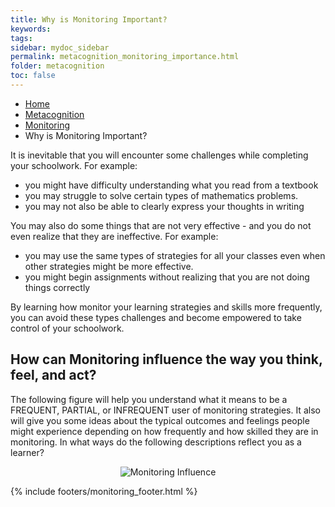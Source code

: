 ```yaml
---
title: Why is Monitoring Important?
keywords: 
tags: 
sidebar: mydoc_sidebar
permalink: metacognition_monitoring_importance.html
folder: metacognition
toc: false
---
```


<ul class="breadcrumb">
    <li><a href="index.html">Home</a></li>
    <li><a href="metacognition_overview.html">Metacognition</a></li>
    <li><a href="metacognition_monitoring.html">Monitoring</a></li>
    <li class="active">Why is Monitoring Important?</li>
</ul>

It is inevitable that you will encounter some challenges while completing your schoolwork. For example:

* you might have difficulty understanding what you read from a textbook
* you may struggle to solve certain types of mathematics problems.
* you may not also be able to clearly express your thoughts in writing

You may also do some things that are not very effective - and you do not even realize that they are ineffective. For example:

* you may use the same types of strategies for all your classes even when other strategies might be more effective.
* you might begin assignments without realizing that you are not doing things correctly

By learning how monitor your learning strategies and skills more frequently, you can avoid these types challenges and become empowered to take control of your schoolwork.

## How can Monitoring influence the way you think, feel, and act?

The following figure will help you understand what it means to be a
FREQUENT, PARTIAL, or INFREQUENT user of monitoring strategies. It also
will give you some ideas about the typical outcomes and feelings people
might experience depending on how frequently and how skilled they are in
monitoring. In what ways do the following descriptions reflect you as a
learner?

<center><img src='images/metacognition_monitoring.png' alt='Monitoring Influence' /></center>



{% include footers/monitoring_footer.html %}


